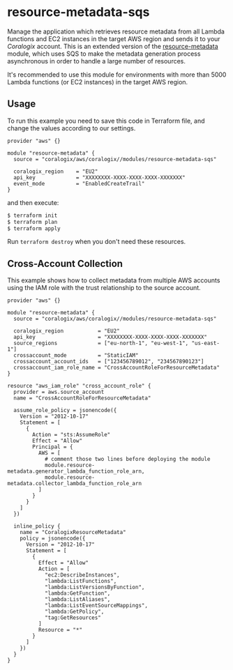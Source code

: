 # resource-metadata-sqs

Manage the application which retrieves resource metadata from all Lambda functions and EC2 instances in the target AWS region and sends it to your *Coralogix* account. This is an extended version of the [resource-metadata](../../modules/resource-metadata) module, which uses SQS to make the metadata generation process asynchronous in order to handle a large number of resources.

It's recommended to use this module for environments with more than 5000 Lambda functions (or EC2 instances) in the target AWS region.

## Usage

To run this example you need to save this code in Terraform file, and change the values according to our settings.

```hcl
provider "aws" {}

module "resource-metadata" {
  source = "coralogix/aws/coralogix//modules/resource-metadata-sqs"

  coralogix_region    = "EU2"
  api_key             = "XXXXXXXX-XXXX-XXXX-XXXX-XXXXXXX"
  event_mode          = "EnabledCreateTrail"
}
```

and then execute:

```bash
$ terraform init
$ terraform plan
$ terraform apply
```

Run `terraform destroy` when you don't need these resources.

## Cross-Account Collection

This example shows how to collect metadata from multiple AWS accounts using the IAM role with the trust relationship to the source account.

```hcl
provider "aws" {}

module "resource-metadata" {
  source = "coralogix/aws/coralogix//modules/resource-metadata-sqs"

  coralogix_region           = "EU2"
  api_key                    = "XXXXXXXX-XXXX-XXXX-XXXX-XXXXXXX"
  source_regions             = ["eu-north-1", "eu-west-1", "us-east-1"]
  crossaccount_mode          = "StaticIAM"
  crossaccount_account_ids   = ["123456789012", "234567890123"]
  crossaccount_iam_role_name = "CrossAccountRoleForResourceMetadata"
}

resource "aws_iam_role" "cross_account_role" {
  provider = aws.source_account
  name = "CrossAccountRoleForResourceMetadata"

  assume_role_policy = jsonencode({
    Version = "2012-10-17"
    Statement = [
      {
        Action = "sts:AssumeRole"
        Effect = "Allow"
        Principal = {
          AWS = [
            # comment those two lines before deploying the module
            module.resource-metadata.generator_lambda_function_role_arn,
            module.resource-metadata.collector_lambda_function_role_arn
          ]
        }
      }
    ]
  })

  inline_policy {
    name = "CoralogixResourceMetadata"
    policy = jsonencode({
      Version = "2012-10-17"
      Statement = [
        {
          Effect = "Allow"
          Action = [
            "ec2:DescribeInstances",
            "lambda:ListFunctions", 
            "lambda:ListVersionsByFunction",
            "lambda:GetFunction",
            "lambda:ListAliases",
            "lambda:ListEventSourceMappings",
            "lambda:GetPolicy",
            "tag:GetResources"
          ]
          Resource = "*"
        }
      ]
    })
  }
}
```
